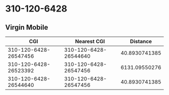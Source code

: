 # 310-120-6428
## Virgin Mobile


| CGI | Nearest CGI | Distance |
|-----|-------------|----------|
| 310-120-6428-26547456 | 310-120-6428-26544640 | 40.8930741385 |
| 310-120-6428-26523392 | 310-120-6428-26547456 | 6131.09550276 |
| 310-120-6428-26544640 | 310-120-6428-26547456 | 40.8930741385 |
